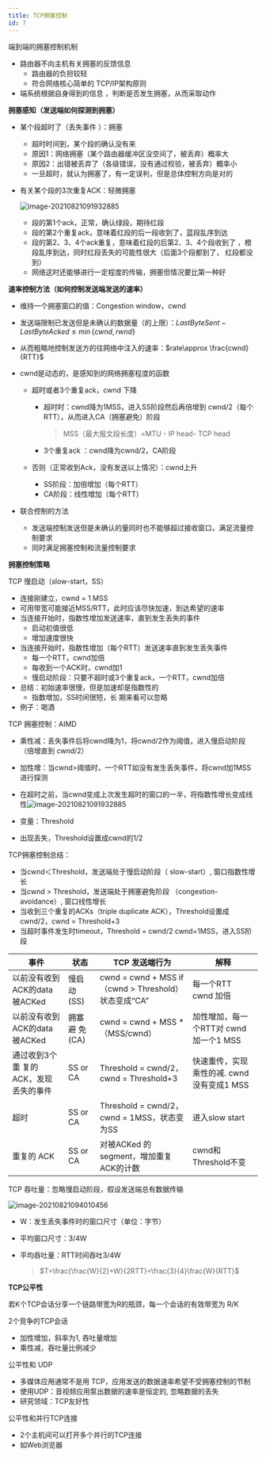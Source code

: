 ```yaml
---
title: TCP拥塞控制
id: 7
---
```


端到端的拥塞控制机制

- 路由器不向主机有关拥塞的反馈信息
  - 路由器的负担较轻
  - 符合网络核心简单的 TCP/IP架构原则
- 端系统根据自身得到的信息 ，判断是否发生拥塞，从而采取动作


**拥塞感知（发送端如何探测到拥塞）**

- 某个段超时了（丢失事件 ）：拥塞

  - 超时时间到，某个段的确认没有来
  - 原因1：网络拥塞（某个路由器缓冲区没空间了，被丢弃）概率大
  - 原因2：出错被丢弃了（各级错误，没有通过校验，被丢弃）概率小
  - 一旦超时，就认为拥塞了，有一定误判，但是总体控制方向是对的

- 有关某个段的3次重复ACK：轻微拥塞

  ![image-20210821091932885](/img/Network/计算机网络/传输层/image-20211228184915293.png)

  - 段的第1个ack，正常，确认绿段，期待红段
  - 段的第2个重复ack，意味着红段的后一段收到了，蓝段乱序到达
  - 段的第2、3、4个ack重复，意味着红段的后第2、3、4个段收到了 ，橙段乱序到达，同时红段丢失的可能性很大（后面3个段都到了， 红段都没到）
  - 网络这时还能够进行一定程度的传输，拥塞但情况要比第一种好



**速率控制方法（如何控制发送端发送的速率）**

- 维持一个拥塞窗口的值：Congestion window，cwnd

- 发送端限制已发送但是未确认的数据量（的上限）：$LastByteSent-LastByteAcked\leq \min\{cwnd,rwnd\}$

- 从而粗略地控制发送方的往网络中注入的速率：$rate\approx \frac{cwnd}{RTT}$

- cwnd是动态的，是感知到的网络拥塞程度的函数

  - 超时或者3个重复ack，cwnd 下降

    - 超时时：cwnd降为1MSS，进入SS阶段然后再倍增到 cwnd/2（每个RTT），从而进入CA（拥塞避免）阶段

      > MSS（最大报文段长度）=MTU - IP head- TCP head

    - 3个重复ack ：cwnd降为cwnd/2，CA阶段

  - 否则（正常收到Ack，没有发送以上情况）：cwnd上升

    - SS阶段：加倍增加（每个RTT）
    - CA阶段：线性增加（每个RTT）

- 联合控制的方法

  - 发送端控制发送但是未确认的量同时也不能够超过接收窗口，满足流量控制要求
  - 同时满足拥塞控制和流量控制要求



**拥塞控制策略**

TCP 慢启动（slow-start，SS）

- 连接刚建立，cwnd = 1 MSS
- 可用带宽可能接近MSS/RTT，此时应该尽快加速，到达希望的速率
- 当连接开始时，指数性增加发送速率，直到发生丢失的事件
  - 启动初值很低
  - 增加速度很快
- 当连接开始时，指数性增加（每个RTT）发送速率直到发生丢失事件
  - 每一个RTT，cwnd加倍
  - 每收到一个ACK时，cwnd加1
  - 慢启动阶段：只要不超时或3个重复ack，一个RTT，cwnd加倍
- 总结：初始速率很慢，但是加速却是指数性的
  - 指数增加，SS时间很短，长 期来看可以忽略
- 例子：喝酒



TCP 拥塞控制：AIMD

- 乘性减：丢失事件后将cwnd降为1，将cwnd/2作为阈值，进入慢启动阶段（倍增直到 cwnd/2） 
- 加性增：当cwnd>阈值时，一个RTT如没有发生丢失事件，将cwnd加1MSS进行探测
- 在超时之前，当cwnd变成上次发生超时的窗口的一半，将指数性增长变成线性![image-20210821091932885](/img/Network/计算机网络/传输层/image-20210821091932885.png)

- 变量：Threshold

- 出现丢失，Threshold设置成cwnd的1/2



TCP拥塞控制总结：

- 当cwnd＜Threshold，发送端处于慢启动阶段（ slow-start）, 窗口指数性增长
- 当cwnd > Threshold，发送端处于拥塞避免阶段 （congestion-avoidance）, 窗口线性增长
- 当收到三个重复的ACKs（triple duplicate ACK），Threshold设置成 cwnd/2，cwnd = Threshold+3
- 当超时事件发生时timeout，Threshold = cwnd/2  cwnd=1MSS，进入SS阶段

| 事件                                   | 状态           | TCP 发送端行为                                       | 解释                                        |
| -------------------------------------- | -------------- | ---------------------------------------------------- | ------------------------------------------- |
| 以前没有收到 ACK的data  被ACKed        | 慢启动 (SS)    | cwnd = cwnd + MSS if（cwnd > Threshold）状态变成“CA” | 每一个RTT cwnd 加倍                         |
| 以前没有收到 ACK的data  被ACKed        | 拥塞避 免 (CA) | cwnd = cwnd + MSS *（MSS/cwnd）                      | 加性增加，每一个RTT对 cwnd 加一个1 MSS      |
| 通过收到3个重 复的ACK，发现 丢失的事件 | SS or CA       | Threshold = cwnd/2，cwnd = Threshold+3               | 快速重传，实现乘性的减. cwnd 没有变成1  MSS |
| 超时                                   | SS or CA       | Threshold = cwnd/2，cwnd = 1MSS，状态变为SS          | 进入slow start                              |
| 重复的 ACK                             | SS or CA       | 对被ACKed 的segment，增加重复ACK的计数               | cwnd和Threshold不变                         |



TCP 吞吐量：忽略慢启动阶段，假设发送端总有数据传输

![image-20210821094010456](/img/Network/计算机网络/传输层/image-20210821094010456.png)

- W：发生丢失事件时的窗口尺寸（单位：字节）

- 平均窗口尺寸：3/4W

- 平均吞吐量：RTT时间吞吐3/4W

  > $T=\frac{\frac{W}{2}+W}{2RTT}=\frac{3}{4}\frac{W}{RTT}$







**TCP公平性**

若K个TCP会话分享一个链路带宽为R的瓶颈，每一个会话的有效带宽为 R/K

2个竞争的TCP会话

- 加性增加，斜率为1, 吞吐量增加
- 乘性减，吞吐量比例减少



公平性和 UDP

- 多媒体应用通常不是用 TCP，应用发送的数据速率希望不受拥塞控制的节制
- 使用UDP：音视频应用泵出数据的速率是恒定的, 忽略数据的丢失
- 研究领域：TCP友好性



公平性和并行TCP连接

- 2个主机间可以打开多个并行的TCP连接
- 如Web浏览器

